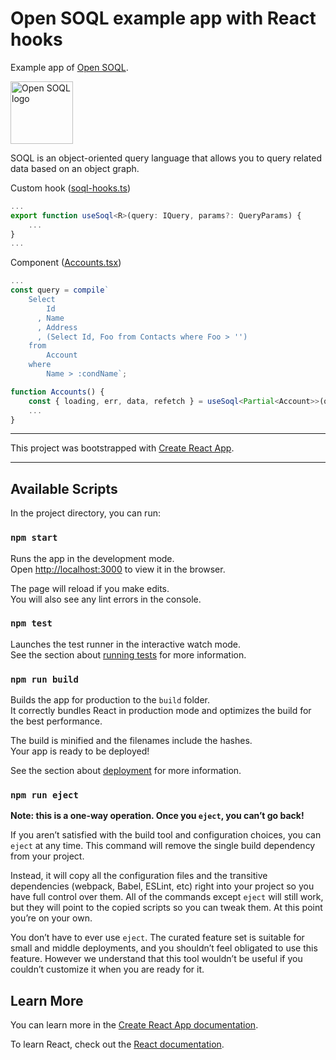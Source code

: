 # Open SOQL example app with React hooks

Example app of [Open SOQL](https://github.com/shellyln/open-soql).

<img src="https://shellyln.github.io/assets/image/open-soql-logo.svg" title="Open SOQL logo" style="width: 100px">

SOQL is an object-oriented query language that allows you to query related data based on an object graph.


Custom hook ([soql-hooks.ts](https://github.com/shellyln/open-soql-react-hooks-example-app/blob/master/src/soql-hooks.ts))
```ts
...
export function useSoql<R>(query: IQuery, params?: QueryParams) {
    ...
}
...
```

Component ([Accounts.tsx](https://github.com/shellyln/open-soql-react-hooks-example-app/blob/master/src/Accounts.tsx))
```ts
...
const query = compile`
    Select
        Id
      , Name
      , Address
      , (Select Id, Foo from Contacts where Foo > '')
    from
        Account
    where
        Name > :condName`;

function Accounts() {
    const { loading, err, data, refetch } = useSoql<Partial<Account>>(query, { condName: '' });
    ...
}
```


---

This project was bootstrapped with [Create React App](https://github.com/facebook/create-react-app).

---

## Available Scripts

In the project directory, you can run:

### `npm start`

Runs the app in the development mode.<br />
Open [http://localhost:3000](http://localhost:3000) to view it in the browser.

The page will reload if you make edits.<br />
You will also see any lint errors in the console.

### `npm test`

Launches the test runner in the interactive watch mode.<br />
See the section about [running tests](https://facebook.github.io/create-react-app/docs/running-tests) for more information.

### `npm run build`

Builds the app for production to the `build` folder.<br />
It correctly bundles React in production mode and optimizes the build for the best performance.

The build is minified and the filenames include the hashes.<br />
Your app is ready to be deployed!

See the section about [deployment](https://facebook.github.io/create-react-app/docs/deployment) for more information.

### `npm run eject`

**Note: this is a one-way operation. Once you `eject`, you can’t go back!**

If you aren’t satisfied with the build tool and configuration choices, you can `eject` at any time. This command will remove the single build dependency from your project.

Instead, it will copy all the configuration files and the transitive dependencies (webpack, Babel, ESLint, etc) right into your project so you have full control over them. All of the commands except `eject` will still work, but they will point to the copied scripts so you can tweak them. At this point you’re on your own.

You don’t have to ever use `eject`. The curated feature set is suitable for small and middle deployments, and you shouldn’t feel obligated to use this feature. However we understand that this tool wouldn’t be useful if you couldn’t customize it when you are ready for it.

## Learn More

You can learn more in the [Create React App documentation](https://facebook.github.io/create-react-app/docs/getting-started).

To learn React, check out the [React documentation](https://reactjs.org/).
